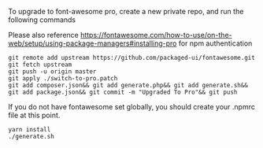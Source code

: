 To upgrade to font-awesome pro, create a new private repo, and run the following commands 

Please also reference https://fontawesome.com/how-to-use/on-the-web/setup/using-package-managers#installing-pro for npm authentication

    git remote add upstream https://github.com/packaged-ui/fontawesome.git
    git fetch upstream
    git push -u origin master
    git apply ./switch-to-pro.patch
    git add composer.json&& git add generate.php&& git add generate.sh&& git add package.json&& git commit -m "Upgraded To Pro"&& git push
    
If you do not have fontawesome set globally, you should create your .npmrc file at this point.
    
    yarn install
    ./generate.sh
